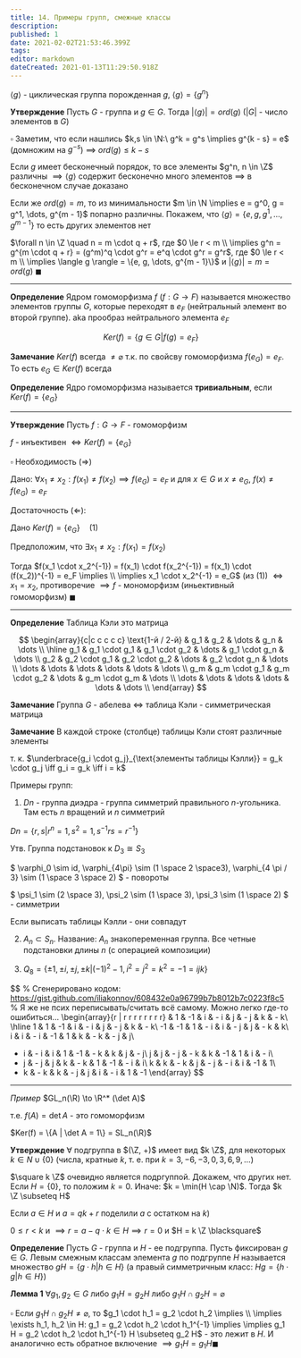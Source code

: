 ```yaml
---
title: 14. Примеры групп, смежные классы
description: 
published: 1
date: 2021-02-02T21:53:46.399Z
tags: 
editor: markdown
dateCreated: 2021-01-13T11:29:50.918Z
---
```


$\langle g \rangle$ - циклическая группа порожденная $g$, $\langle g \rangle = \{ g^n \} {}$

**Утверждение** Пусть $G$ - группа и $g \in G$. 
Тогда $|\langle g \rangle| = ord(g)$ ($|G|$ - число элементов в $G$) 

$\square$ Заметим, что если нашлись $k,s \in \N:\ g^k = g^s \implies g^{k - s} = e$ (домножим на $g^{-s}$) $\implies$ $ord(g) \le k - s$ 

Если $g$ имеет бесконечный порядок, то все элементы $g^n, n \in \Z$ различны $\implies \langle g \rangle$ содержит бесконечно много элементов $\implies$ в бесконечном случае доказано

Если же $ord(g) = m$, то из минимальности $m \in \N \implies e = g^0, g = g^1, \dots, g^{m - 1}$ попарно различны. Покажем, что $\langle g \rangle = \{e, g, g^1, \dots, g^{m - 1}\}$ то есть других элементов нет

$\forall n \in \Z \quad n = m \cdot q + r$, где $0 \le r < m \\
\implies g^n = g^{m \cdot q + r} = (g^m)^q \cdot g^r = e^q \cdot g^r = g^r$, где $0 \le r < m \\
\implies \langle g \rangle = \{e, g, \dots, g^{m - 1}\}$ и $|\langle g \rangle| = m = ord(g)\ \blacksquare$

---

**Определение** Ядром гомоморфизма $f$ ($f: G \to F$) называется множество элементов группы $G$, которые переходят в $e_F$ (нейтральный элемент во второй группе). aka прообраз нейтрального элемента $e_F$

$$
Ker(f) = \{g \in G | f(g) = e_F\}
$$

**Замечание** $Ker(f)$ всегда $\not= \varnothing$ т.к. по свойсву гомоморфизма $f(e_G) = e_F$. То есть $e_G \in Ker(f)$ всегда

**Определение** Ядро гомоморфизма называется **тривиальным**, если $Ker(f) = \{e_G\} {}$

---

**Утверждение** Пусть $f: G \to F$ - гомоморфизм

$f$ - инъективен $\iff Ker(f) = \{e_G\} {}$

$\square$ Необходимость ($\Longrightarrow$)

Дано: $\forall x_1 \not= x_2: f(x_1) \not= f(x_2) \implies f(e_G) = e_F$ и для $x \in G$ и $x \not= e_G$, $f(x) \not= f(e_G) = e_F$

Достаточность ($\Longleftarrow$):

Дано $Ker(f) = \{e_G\} \quad (1){}$

Предположим, что $\exists x_1 \not= x_2: f(x_1) = f(x_2)$

Тогда $f(x_1 \cdot x_2^{-1}) = f(x_1) \cdot f(x_2^{-1}) = f(x_1) \cdot (f(x_2))^{-1} = e_F \implies \\
\implies x_1 \cdot x_2^{-1} = e_G$ (из $(1)$) $\iff x_1 = x_2$, противоречие $\implies f$ - мономорфизм (иньективный гомоморфизм) $\blacksquare$

---

**Определение** Таблица Кэли это матрица

$$
\begin{array}{c|c c c c c}
\text{1-й / 2-й} & g_1 & g_2 & \dots & g_n & \dots \\
\hline
g_1 & g_1 \cdot g_1 & g_1 \cdot g_2 & \dots & g_1 \cdot g_n & \dots \\
g_2 & g_2 \cdot g_1 & g_2 \cdot g_2 & \dots & g_2 \cdot g_n & \dots \\
\dots & \dots & \dots & \dots & \dots & \dots \\
g_m & g_m \cdot g_1 & g_m \cdot g_2 & \dots & g_m \cdot g_m & \dots \\
\dots & \dots & \dots & \dots & \dots & \dots \\
\end{array}
$$

**Замечание** Группа $G$ - абелева $\iff$ таблица Кэли - симметрическая матрица

**Замечание** В каждой строке (столбце) таблицы Кэли стоят различные элементы

т. к. $\underbrace{g_i \cdot g_j}_{\text{элементы таблицы Кэлли}} = g_k \cdot g_j \iff g_i = g_k \iff i = k$

Примеры групп:

1. $Dn$ - группа диэдра - группа симметрий правильного $n$-угольника. Там есть $n$ вращений и $n$ симметрий

$Dn = \{r, s | r^n = 1, s^2 = 1, s^{-1} r s = r^{-1}\}$

Утв. Группа подстановок к $D_3 \cong S_3$

$
\varphi_0 \sim id, \varphi_{4\pi} \sim (1 \space 2 \space3), \varphi_{4 \pi / 3} \sim (1 \space 3 \space 2)
$ - повороты

$
\psi_1 \sim (2 \space 3), \psi_2 \sim (1 \space 3), \psi_3 \sim (1 \space 2)
$ - симметрии


Если выписать таблицы Кэлли - они совпадут

2. $A_n \subset S_n$. Название: $A_n$ знакопеременная группа. Все четные подстановки длины $n$ (с операцией композиции)

3. $Q_8 = \{\pm 1, \pm i, \pm j, \pm k | (-1)^2 - 1, i^2 = j^2 = k^2 = -1 = ijk\} {}$

$$
% Сгенерировано кодом: https://gist.github.com/iliakonnov/608432e0a96799b7b8012b7c0223f8c5
% Я же не псих переписывать/считать всё самому. Можно легко где-то ошибиться...
\begin{array}{r | r r r r r r r r}
& 1 & -1 & i & - i & j & - j & k & - k\\
\hline
1 & 1 & -1 & i & - i & j & - j & k & - k\\
-1 & -1 & 1 & - i & i & - j & j & - k & k\\
i & i & - i & -1 & 1 & k & - k & - j & j\\
- i & - i & i & 1 & -1 & - k & k & j & - j\\
j & j & - j & - k & k & -1 & 1 & i & - i\\
- j & - j & j & k & - k & 1 & -1 & - i & i\\
k & k & - k & j & - j & - i & i & -1 & 1\\
- k & - k & k & - j & j & i & - i & 1 & -1
\end{array}
$$

---

*Пример* $GL_n(\R) \to \R^* (\det A)$

т.е. $f(A) = \det A$ - это гомоморфизм

$Ker(f) = \{A | \det A = 1\} = SL_n(\R)$

**Утверждение** $\forall$ подгруппа в $(\Z, +)$ имеет вид $k \Z$, для некоторых $k \in N \cup \{0\}$ (числа, кратные $k$, т. е. при $k = 3, -6, -3, 0, 3, 6, 9, \dots$)

$\square k \Z$ очевидно является подргуппой. Докажем, что других нет. Если $H = \{0\}$, то положим $k = 0$. Иначе: $k = \min(H \cap \N)$. Тогда $k \Z \subseteq H$

Если $a \in H$ и $a = qk + r$ поделили $a$ с остатком на $k$)

$0 \le r < k$ и $\implies r = a - q \cdot k \in H \implies r = 0$ и $H = k \Z \blacksquare$

**Определение** Пусть $G$ - группа и $H$ - ее подгруппа. Пусть фиксирован $g \in G$. Левым смежным классам элемента $g$ по подгруппе $H$ называется множество $gH = \{g \cdot h | h \in H\}$ (а правый симметричным класс: $Hg = \{h \cdot g | h \in H\}$)

**Лемма 1** $\forall g_1, g_2 \in G$ либо $g_1 H = g_2 H$ либо $g_1 H \cap g_2 H = \varnothing$

$\square$ Если $g_1 H \cap g_2 H \not= \varnothing$, то $g_1 \cdot h_1 = g_2 \cdot h_2 \implies \\
\implies \exists h_1, h_2 \in H: g_1 = g_2 \cdot h_2 \cdot h_1^{-1} \implies 
\implies g_1 H = g_2 \cdot h_2 \cdot h_1^{-1} H \subseteq g_2 H$ - это лежит в $H$. И аналогично есть обратное включение $\implies g_1 H = g_1 H \blacksquare$
